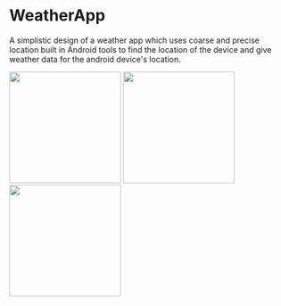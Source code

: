 # WeatherApp

A simplistic design of a weather app which uses coarse and precise location built in Android tools to find the location of the device and give weather data for the android device's location.

<img src="https://github.com/Muse070/WeatherApp/assets/31840231/8e56dcb5-26c6-4d9d-b1a4-d4a8a121c747" width="200" />
<img src="https://github.com/Muse070/WeatherApp/assets/31840231/bff0cc80-9fad-45e7-baa7-6e0dba0355e5" width="200" />
<img src="https://github.com/Muse070/WeatherApp/assets/31840231/0d235bdf-b9c0-42bc-95a4-ea93bfbc2acc" width="200" />

